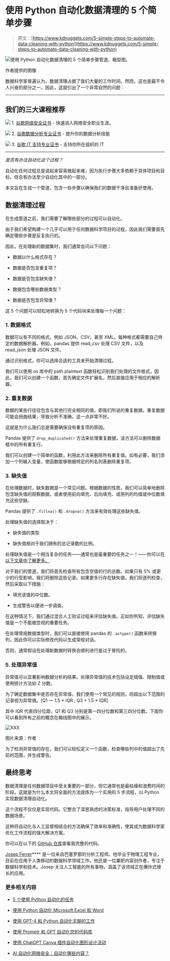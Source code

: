 # 使用 Python 自动化数据清理的 5 个简单步骤

> 原文：[https://www.kdnuggets.com/5-simple-steps-to-automate-data-cleaning-with-python](https://www.kdnuggets.com/5-simple-steps-to-automate-data-cleaning-with-python)

![使用 Python 自动化数据清理的 5 个简单步骤管道。箱型图。](../Images/c8de18f3bbe0ef673f18b81f8365a312.png)

作者提供的图像

数据科学家普遍认为，数据清理占据了我们大量的工作时间。然而，这也是最不令人兴奋的部分之一。因此，这就引出了一个非常自然的问题：

* * *

## 我们的三大课程推荐

![](../Images/0244c01ba9267c002ef39d4907e0b8fb.png) 1\. [谷歌网络安全证书](https://www.kdnuggets.com/google-cybersecurity) - 快速进入网络安全职业生涯。

![](../Images/e225c49c3c91745821c8c0368bf04711.png) 2\. [谷歌数据分析专业证书](https://www.kdnuggets.com/google-data-analytics) - 提升你的数据分析技能

![](../Images/0244c01ba9267c002ef39d4907e0b8fb.png) 3\. [谷歌 IT 支持专业证书](https://www.kdnuggets.com/google-itsupport) - 支持你所在组织的 IT

* * *

*是否有办法自动化这个过程？*

自动化任何过程总是说起来容易做起来难，因为执行步骤大多依赖于具体项目和目标。但总有办法至少自动化其中的一部分。

本文旨在生成一个管道，包含一些步骤以确保我们的数据干净且准备好使用。

## 数据清理过程

在生成管道之前，我们需要了解哪些部分的过程可以自动化。

由于我们希望构建一个几乎可以用于任何数据科学项目的过程，因此我们需要首先确定哪些步骤是反复执行的。

因此，在处理新的数据集时，我们通常会问以下问题：

+   数据以什么格式存在？

+   数据是否包含重复项？

+   数据是否包含缺失值？

+   数据包含哪些数据类型？

+   数据是否包含异常值？

这 5 个问题可以轻松地转换为 5 个代码块来处理每一个问题：

### 1. 数据格式

数据可以有不同的格式，例如 JSON、CSV，甚至 XML。每种格式都需要自己特定的数据解析器。例如，pandas 提供 read_csv 处理 CSV 文件，以及 read_json 处理 JSON 文件。

通过识别格式，你可以选择合适的工具来开始清理过程。

我们可以使用 os 库中的 path.plaintext 函数轻松识别我们处理的文件格式。因此，我们可以创建一个函数，首先确定文件扩展名，然后直接应用于相应的解析器。

### 2\. 重复数据

数据的某些行往往包含与其他行完全相同的值，即我们所说的重复数据。重复数据可能会扭曲结果，导致分析不准确，这一点非常不好。

这就是为什么我们总是需要确保没有重复项的原因。

Pandas 提供了 `drop_duplicated()` 方法来处理重复数据，该方法可以删除数据框中的所有重复行。

我们可以创建一个简单的函数，利用此方法来删除所有重复值。如有必要，我们添加一个列输入变量，使函数能够根据特定的列名列表删除重复项。

### 3\. 缺失值

在处理数据时，缺失数据是一个常见问题。根据数据的性质，我们可以简单地删除包含缺失值的观察数据，或者使用前向填充、后向填充、或用列的均值或中位数填充这些空缺。

Pandas 提供了 `.fillna()` 和 `.dropna()` 方法来有效处理这些缺失值。

处理缺失值的选择取决于：

+   缺失值的类型

+   缺失值相对于我们拥有的总记录数的比例。

处理缺失值是一个相当复杂的任务——通常也是最重要的任务之一！——你可以在[以下文章中了解更多。](https://www.kdnuggets.com/2020/06/missing-values-dataset.html)

对于我们的管道，我们将首先检查所有包含空值的行的总数。如果只有 5% 或更少的行受影响，我们将删除这些记录。如果更多行存在缺失值，我们将逐列检查，然后采取以下措施：

+   填充该值的中位数。

+   生成警告以便进一步调查。

在这种情况下，我们通过混合人工验证过程来评估缺失值。正如你所知，评估缺失值是一个不能被忽视的重要任务。

在处理常规数据类型时，我们可以直接使用 pandas 的 `.astype()` 函数来转换列，因此你可以实际修改代码以生成常规对话。

否则，通常假设在处理新数据时转换会顺利进行是过于冒险的。

### 5\. 处理异常值

异常值可以显著影响数据分析的结果。处理异常值的技术包括设定阈值、限制值或使用统计方法如 Z 分数。

为了确定数据集中是否存在异常值，我们使用一个常见的规则，将超出以下范围的记录视为异常值。[Q1 — 1.5 * IQR , Q3 + 1.5 * IQR]

其中 IQR 代表四分位距，Q1 和 Q3 分别是第一四分位数和第三四分位数。下面你可以看到所有之前的概念在箱线图中的展示。

![XXX](../Images/ccec7a695870201416f09459b92ed277.png)

图片来源：作者

为了检测异常值的存在，我们可以轻松定义一个函数，检查哪些列中的值超出了先前的范围，并生成警告。

## 最终思考

数据清理是任何数据项目中至关重要的一部分，但它通常也是最枯燥和浪费时间的阶段。这就是为什么本文将全面的方法提炼为一个实用的 5 步流程，以 Python 实现数据清理自动化。

这个流程不仅仅是实现代码。它整合了深思熟虑的决策标准，指导用户处理不同的数据场景。

这种将自动化与人工监督相结合的方法确保了效率和准确性，使其成为数据科学家优化工作流程的强大解决方案。

你可以在以下的 [GitHub 仓库](https://github.com/rfeers/data-science-portfolio/blob/main/data-analytics/automate-data-cleaning/data_cleaning_automation.ipynb)查看我完整的代码。

**[](https://www.linkedin.com/in/josep-ferrer-sanchez/)**[Josep Ferrer](https://www.linkedin.com/in/josep-ferrer-sanchez)**** 是一位来自巴塞罗那的分析工程师。他毕业于物理工程专业，目前在应用于人类移动的数据科学领域工作。他还是一位兼职内容创作者，专注于数据科学和技术。Josep 关注人工智能的所有事物，涵盖了该领域正在爆炸式增长的应用。

### 更多相关内容

+   [5 个使用 Python 自动化的任务](https://www.kdnuggets.com/2021/06/5-tasks-automate-python.html)

+   [使用 Python 自动化 Microsoft Excel 和 Word](https://www.kdnuggets.com/2021/08/automate-microsoft-excel-word-python.html)

+   [使用 GPT-4 和 Python 自动化无聊的工作](https://www.kdnuggets.com/2023/03/automate-boring-stuff-chatgpt-python.html)

+   [使用 Promptr 和 GPT 自动化您的代码库](https://www.kdnuggets.com/2023/04/automate-codebase-promptr-gpt.html)

+   [使用 ChatGPT Canva 插件自动化图形设计活动](https://www.kdnuggets.com/automate-graphic-design-activity-with-chatgpt-canva-plugin)

+   [AI 自动化网络安全：自动化哪些内容？](https://www.kdnuggets.com/ai-automated-cybersecurity-what-to-automate)

